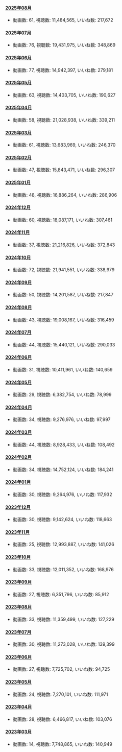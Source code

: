#### [2025年08月](videos/202508 "wikilink")

-   動画数: 61, 視聴数: 11,484,565, いいね数: 217,672

#### [2025年07月](videos/202507 "wikilink")

-   動画数: 76, 視聴数: 19,431,975, いいね数: 348,869

#### [2025年06月](videos/202506 "wikilink")

-   動画数: 77, 視聴数: 14,942,397, いいね数: 279,181

#### [2025年05月](videos/202505 "wikilink")

-   動画数: 63, 視聴数: 14,403,705, いいね数: 190,627

#### [2025年04月](videos/202504 "wikilink")

-   動画数: 58, 視聴数: 21,028,938, いいね数: 339,211

#### [2025年03月](videos/202503 "wikilink")

-   動画数: 61, 視聴数: 13,683,969, いいね数: 246,370

#### [2025年02月](videos/202502 "wikilink")

-   動画数: 47, 視聴数: 15,843,471, いいね数: 296,307

#### [2025年01月](videos/202501 "wikilink")

-   動画数: 48, 視聴数: 16,886,264, いいね数: 286,906

#### [2024年12月](videos/202412 "wikilink")

-   動画数: 60, 視聴数: 18,087,171, いいね数: 307,461

#### [2024年11月](videos/202411 "wikilink")

-   動画数: 37, 視聴数: 21,216,826, いいね数: 372,843

#### [2024年10月](videos/202410 "wikilink")

-   動画数: 72, 視聴数: 21,941,551, いいね数: 338,979

#### [2024年09月](videos/202409 "wikilink")

-   動画数: 50, 視聴数: 14,201,587, いいね数: 217,847

#### [2024年08月](videos/202408 "wikilink")

-   動画数: 43, 視聴数: 19,008,167, いいね数: 316,459

#### [2024年07月](videos/202407 "wikilink")

-   動画数: 44, 視聴数: 15,440,121, いいね数: 290,033

#### [2024年06月](videos/202406 "wikilink")

-   動画数: 31, 視聴数: 10,411,961, いいね数: 140,659

#### [2024年05月](videos/202405 "wikilink")

-   動画数: 29, 視聴数: 6,382,754, いいね数: 78,999

#### [2024年04月](videos/202404 "wikilink")

-   動画数: 34, 視聴数: 9,276,976, いいね数: 97,997

#### [2024年03月](videos/202403 "wikilink")

-   動画数: 44, 視聴数: 8,928,433, いいね数: 108,492

#### [2024年02月](videos/202402 "wikilink")

-   動画数: 34, 視聴数: 14,752,124, いいね数: 184,241

#### [2024年01月](videos/202401 "wikilink")

-   動画数: 30, 視聴数: 9,264,976, いいね数: 117,932

#### [2023年12月](videos/202312 "wikilink")

-   動画数: 30, 視聴数: 9,142,624, いいね数: 118,663

#### [2023年11月](videos/202311 "wikilink")

-   動画数: 25, 視聴数: 12,993,887, いいね数: 141,026

#### [2023年10月](videos/202310 "wikilink")

-   動画数: 33, 視聴数: 12,011,352, いいね数: 168,976

#### [2023年09月](videos/202309 "wikilink")

-   動画数: 27, 視聴数: 6,351,796, いいね数: 85,912

#### [2023年08月](videos/202308 "wikilink")

-   動画数: 33, 視聴数: 11,359,499, いいね数: 127,229

#### [2023年07月](videos/202307 "wikilink")

-   動画数: 30, 視聴数: 11,273,028, いいね数: 139,399

#### [2023年06月](videos/202306 "wikilink")

-   動画数: 27, 視聴数: 7,725,702, いいね数: 94,725

#### [2023年05月](videos/202305 "wikilink")

-   動画数: 24, 視聴数: 7,270,101, いいね数: 111,971

#### [2023年04月](videos/202304 "wikilink")

-   動画数: 28, 視聴数: 6,466,817, いいね数: 103,076

#### [2023年03月](videos/202303 "wikilink")

-   動画数: 14, 視聴数: 7,748,865, いいね数: 140,949

